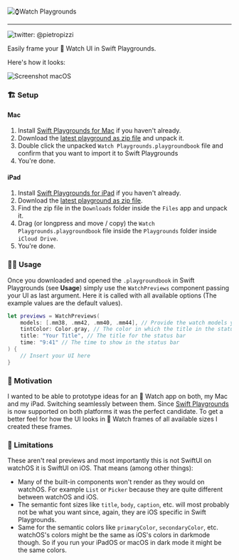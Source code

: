 ![⌚Watch Playgrounds](https://user-images.githubusercontent.com/410305/81161304-a8984900-8f8b-11ea-9650-c146be1492e9.png)

---

![twitter: @pietropizzi](https://img.shields.io/badge/twitter-%40pietropizzi-blue)

Easily frame your  Watch UI in Swift Playgrounds.

Here's how it looks:

![Screenshot macOS](https://user-images.githubusercontent.com/410305/81155315-19883280-8f85-11ea-801a-6d49b94a61e7.png)

### 🏗 Setup

#### Mac

1. Install [Swift Playgrounds for Mac](https://apps.apple.com/app/id1496833156) if you haven't already.
1. Download the [latest playground as zip file](https://github.com/pietropizzi/WatchPlaygrounds/blob/master/playground/Watch%20Playgrounds.playgroundbook.zip?raw=true) and unpack it.
1. Double click the unpacked `Watch Playgrounds.playgroundbook` file and confirm that you want to import it to Swift Playgrounds
1. You're done.

#### iPad

1. Install [Swift Playgrounds for iPad](https://apps.apple.com/app/id908519492) if you haven't already.
1. Download the [latest playground as zip file](https://github.com/pietropizzi/WatchPlaygrounds/blob/master/playground/Watch%20Playgrounds.playgroundbook.zip?raw=true).
1. Find the zip file in the `Downloads` folder inside the `Files` app and unpack it.
1. Drag (or longpress and move / copy) the `Watch Playgrounds.playgroundbook` file inside the `Playgrounds` folder inside `iCloud Drive`.
1. You're done.

### 👩‍💻 Usage

Once you downloaded and opened the `.playgroundbook` in Swift Playgrounds (see **Usage**) simply use the `WatchPreviews` component passing your UI as last argument. Here it is called with all available options (The example values are the default values).


```swift
let previews = WatchPreviews(
    models: [.mm38, .mm42, .mm40, .mm44], // Provide the watch models you want to see the previews for.
    tintColor: Color.gray, // The color in which the title in the status bar will be rendered
    title: "Your Title", // The title for the status bar
    time: "9:41" // The time to show in the status bar
) {
    // Insert your UI here
}
```

### 💖 Motivation

I wanted to be able to prototype ideas for an  Watch app on both, my Mac and my iPad. Switching seamlessly between them. Since [Swift Playgrounds](https://www.apple.com/swift/playgrounds/) is now supported on both platforms it was the perfect candidate. To get a better feel for how the UI looks in  Watch frames of all available sizes I created these frames.

### 🚧 Limitations

These aren't real previews and most importantly this is not SwiftUI on watchOS it is SwiftUI on iOS. That means (among other things):

* Many of the built-in components won't render as they would on watchOS. For example `List` or `Picker` because they are quite different between watchOS and iOS.
* The semantic font sizes like `title`, `body`, `caption`, etc. will most probably not be what you want since, again, they are iOS specific in Swift Playgrounds.
* Same for the semantic colors like `primaryColor`, `secondaryColor`, etc. watchOS's colors might be the same as iOS's colors in darkmode though. So if you run your iPadOS or macOS in dark mode it might be the same colors.
